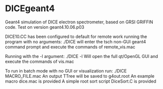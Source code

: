 # DICEgeant4

Geant4 simulation of DICE electron spectrometer, based on GRSI GRIFFIN code.
Test on version geant4.10.06.p03

DICE10.CC has been configured to default for remote work running the program with no arguments:
  ./DICE
will enter the tsch non-GUI geant4 command prompt and execute the commands of remote_vis.mac

Running with the -l argument:
  ./DICE -l
Will open the full qt/OpenGL GUI and execute the commands of vis.mac

To run in batch mode with no GUI or visualization run:
  ./DICE MACRO_FILE.mac
An output TTree will be saved to g4out.root
An example macro dice.mac is provided
A simple root sort script DiceSort.C is provided

